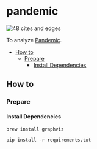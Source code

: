 # pandemic
![48 cites and edges](https://user-images.githubusercontent.com/32637762/60386191-01c26100-9acd-11e9-8243-ecf88ebe4257.png)

To analyze [Pandemic](https://www.zmangames.com/en/games/pandemic/).

- [How to](#How-to)
  - [Prepare](#Prepare)
    - [Install Dependencies](#Install-Dependencies)

## How to

### Prepare

#### Install Dependencies

```
brew install graphviz
```

```
pip install -r requirements.txt
```
